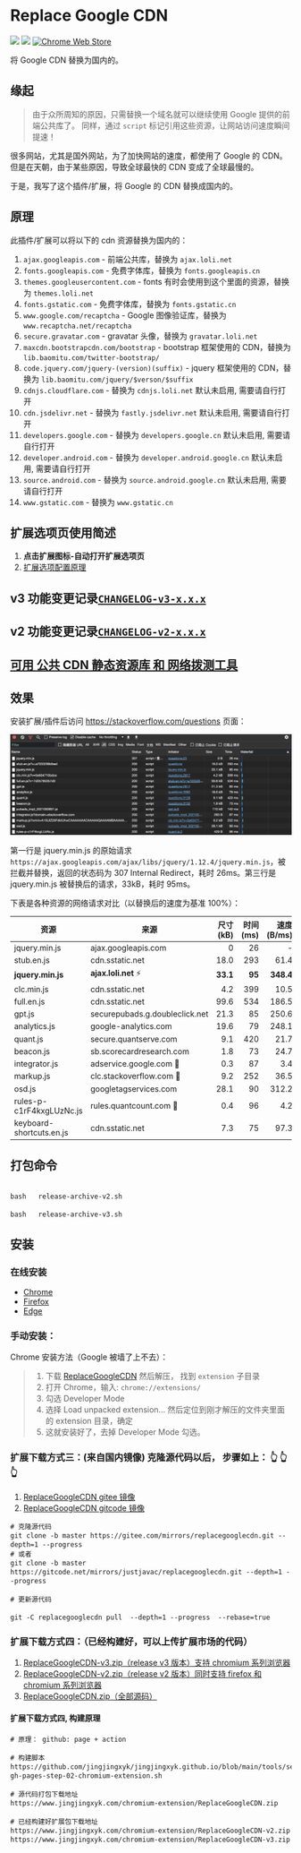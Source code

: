 # Replace Google CDN

[![](https://img.shields.io/github/issues/justjavac/ReplaceGoogleCDN.svg)](https://github.com/justjavac/ReplaceGoogleCDN/issues) [![](https://img.shields.io/github/release/justjavac/ReplaceGoogleCDN.svg)](https://github.com/justjavac/ReplaceGoogleCDN/releases)
[![Chrome Web Store](https://img.shields.io/chrome-web-store/v/kpampjmfiopfpkkepbllemkibefkiice.svg)](https://chrome.google.com/webstore/detail/kpampjmfiopfpkkepbllemkibefkiice)

将 Google CDN 替换为国内的。

## 缘起

> 由于众所周知的原因，只需替换一个域名就可以继续使用 Google 提供的前端公共库了。
> 同样，通过 `script` 标记引用这些资源，让网站访问速度瞬间提速！

很多网站，尤其是国外网站，为了加快网站的速度，都使用了 Google 的 CDN。
但是在天朝，由于某些原因，导致全球最快的 CDN 变成了全球最慢的。

于是，我写了这个插件/扩展，将 Google 的 CDN 替换成国内的。

## 原理

此插件/扩展可以将以下的 cdn 资源替换为国内的：

1. `ajax.googleapis.com` - 前端公共库，替换为 `ajax.loli.net`
1. `fonts.googleapis.com` - 免费字体库，替换为 `fonts.googleapis.cn`
1. `themes.googleusercontent.com` - fonts 有时会使用到这个里面的资源，替换为 `themes.loli.net`
1. `fonts.gstatic.com` - 免费字体库，替换为 `fonts.gstatic.cn`
1. `www.google.com/recaptcha` - Google 图像验证库，替换为 `www.recaptcha.net/recaptcha`
1. `secure.gravatar.com` - gravatar 头像，替换为 `gravatar.loli.net`
1. `maxcdn.bootstrapcdn.com/bootstrap` - bootstrap 框架使用的 CDN，替换为 `lib.baomitu.com/twitter-bootstrap/`
1. `code.jquery.com/jquery-(version)(suffix)` - jquery 框架使用的 CDN，替换为 `lib.baomitu.com/jquery/$verson/$suffix`
1. `cdnjs.cloudflare.com` - 替换为 `cdnjs.loli.net` 默认未启用, 需要请自行打开
1. `cdn.jsdelivr.net` - 替换为 `fastly.jsdelivr.net` 默认未启用, 需要请自行打开
1. `developers.google.com` - 替换为 `developers.google.cn` 默认未启用, 需要请自行打开
1. `developer.android.com` - 替换为 `developer.android.google.cn` 默认未启用, 需要请自行打开
1. `source.android.com` - 替换为 `source.android.google.cn` 默认未启用, 需要请自行打开
1. `www.gstatic.com` - 替换为 `www.gstatic.cn`

## 扩展选项页使用简述

1. <strong>点击扩展图标-自动打开扩展选项页</strong>
1. [扩展选项配置原理](extension/options_ui/README.md)

## v3 功能变更记录[`CHANGELOG-v3-x.x.x`](CHANGELOG-v3-x.x.x.md)

## v2 功能变更记录[`CHANGELOG-v2-x.x.x`](CHANGELOG-v2-x.x.x.md)

## [可用 公共 CDN 静态资源库 和 网络拨测工具](extension/rules/README.md)

## 效果

安装扩展/插件后访问 <https://stackoverflow.com/questions> 页面：

![](./screen-sof.png)

第一行是 jquery.min.js 的原始请求 `https://ajax.googleapis.com/ajax/libs/jquery/1.12.4/jquery.min.js`，被拦截并替换，返回的状态码为
307 Internal Redirect，耗时 26ms。第三行是 jquery.min.js 被替换后的请求，33kB，耗时 95ms。

下表是各种资源的网络请求对比（以替换后的速度为基准 100%）：

| 资源                     | 来源                           | 尺寸(kB) | 时间(ms) | 速度(B/ms) |   百分比 |
| ------------------------ | ------------------------------ | -------: | -------: | ---------: | -------: |
| jquery.min.js            | ajax.googleapis.com            |        0 |       26 |          - |        - |
| stub.en.js               | cdn.sstatic.net                |     18.0 |      293 |       61.4 |      18% |
| **jquery.min.js**        | **ajax.loli.net** ⚡️          | **33.1** |   **95** |  **348.4** | **100%** |
| clc.min.js               | cdn.sstatic.net                |      4.2 |      399 |       10.5 |      30% |
| full.en.js               | cdn.sstatic.net                |     99.6 |      534 |      186.5 |      54% |
| gpt.js                   | securepubads.g.doubleclick.net |     21.3 |       85 |      250.6 |      72% |
| analytics.js             | google-analytics.com           |     19.6 |       79 |      248.1 |      71% |
| quant.js                 | secure.quantserve.com          |      9.1 |      420 |       21.7 |      62% |
| beacon.js                | sb.scorecardresearch.com       |      1.8 |       73 |       24.7 |      71% |
| integrator.js            | adservice.google.com 🐌        |      0.3 |       87 |        3.4 |       1% |
| markup.js                | clc.stackoverflow.com 🐌       |      9.2 |      252 |       36.5 |      10% |
| osd.js                   | googletagservices.com          |     28.1 |       90 |      312.2 |      89% |
| rules-p-c1rF4kxgLUzNc.js | rules.quantcount.com 🐌        |      0.4 |       96 |        4.2 |       1% |
| keyboard-shortcuts.en.js | cdn.sstatic.net                |      7.3 |       75 |       97.3 |    27.9% |

## 打包命令

```shell

bash   release-archive-v2.sh

bash   release-archive-v3.sh

```

## 安装

### 在线安装

- [Chrome](https://chrome.google.com/webstore/detail/replace-google-cdn/kpampjmfiopfpkkepbllemkibefkiice)
- [Firefox](https://addons.mozilla.org/zh-CN/firefox/addon/google-cdn-replace/)
- [Edge](https://microsoftedge.microsoft.com/addons/detail/replace-google-cdn/cojepngjobmaiajphkijbdcdjnnjhpjc)

### 手动安装：

Chrome 安装方法（Google 被墙了上不去）：

> 1. 下载 [ReplaceGoogleCDN](https://github.com/justjavac/ReplaceGoogleCDN/archive/master.zip) 然后解压，
>    找到 `extension` 子目录
> 2. 打开 Chrome，输入: `chrome://extensions/`
> 3. 勾选 Developer Mode
> 4. 选择 Load unpacked extension... 然后定位到刚才解压的文件夹里面的 extension 目录，确定
> 5. 这就安装好了，去掉 Developer Mode 勾选。

### 扩展下载方式三：(来自国内镜像) 克隆源代码以后， 步骤如上： :point_up_2: :point_up_2: :point_up_2:

1. [ReplaceGoogleCDN gitee 镜像](https://gitee.com/mirrors/replacegooglecdn)
1. [ReplaceGoogleCDN gitcode 镜像](https://gitcode.net/mirrors/justjavac/replacegooglecdn.git)

```shell
# 克隆源代码
git clone -b master https://gitee.com/mirrors/replacegooglecdn.git --depth=1 --progress
# 或者
git clone -b master https://gitcode.net/mirrors/justjavac/replacegooglecdn.git --depth=1 --progress

# 更新源代码

git -C replacegooglecdn pull  --depth=1 --progress  --rebase=true

```

### 扩展下载方式四：（已经构建好，可以上传扩展市场的代码）

1. [ReplaceGoogleCDN-v3.zip（release v3 版本）支持 chromium 系列浏览器](https://www.jingjingxyk.com/chromium-extension/ReplaceGoogleCDN-v3.zip)
1. [ReplaceGoogleCDN-v2.zip（release v2 版本）同时支持 firefox 和 chromium 系列浏览器](https://www.jingjingxyk.com/chromium-extension/ReplaceGoogleCDN-v2.zip)
1. [ReplaceGoogleCDN.zip（全部源码）](https://www.jingjingxyk.com/chromium-extension/ReplaceGoogleCDN.zip)

#### 扩展下载方式四, 构建原理

```text
# 原理： github: page + action

# 构建脚本
https://github.com/jingjingxyk/jingjingxyk.github.io/blob/main/tools/setup-gh-pages-step-02-chromium-extension.sh

# 源代码打包下载地址
https://www.jingjingxyk.com/chromium-extension/ReplaceGoogleCDN.zip

# 已经构建好扩展包下载地址
https://www.jingjingxyk.com/chromium-extension/ReplaceGoogleCDN-v2.zip
https://www.jingjingxyk.com/chromium-extension/ReplaceGoogleCDN-v3.zip

```
